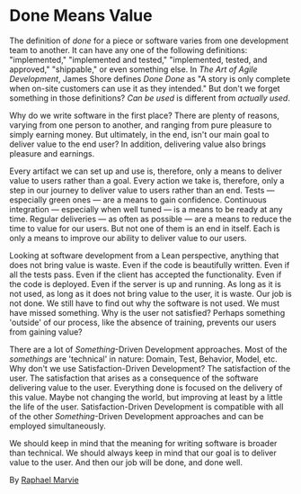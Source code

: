 # Done Means Value

The definition of _done_ for a piece or software varies from one development team to another. It can have any one of the following definitions: "implemented," "implemented and tested," "implemented, tested, and approved," "shippable," or even something else. In _The Art of Agile Development_, James Shore defines _Done Done_ as "A story is only complete when on-site customers can use it as they intended." But don't we forget something in those definitions? _Can be used_ is different from _actually used_.

Why do we write software in the first place? There are plenty of reasons, varying from one person to another, and ranging from pure pleasure to simply earning money. But ultimately, in the end, isn't our main goal to deliver value to the end user? In addition, delivering value also brings pleasure and earnings.

Every artifact we can set up and use is, therefore, only a means to deliver value to users rather than a goal. Every action we take is, therefore, only a step in our journey to deliver value to users rather than an end. Tests — especially green ones — are a means to gain confidence. Continuous integration — especially when well tuned — is a means to be ready at any time. Regular deliveries — as often as possible — are a means to reduce the time to value for our users. But not one of them is an end in itself. Each is only a means to improve our ability to deliver value to our users.

Looking at software development from a Lean perspective, anything that does not bring value is waste. Even if the code is beautifully written. Even if all the tests pass. Even if the client has accepted the functionality. Even if the code is deployed. Even if the server is up and running. As long as it is not used, as long as it does not bring value to the user, it is waste. Our job is not done. We still have to find out why the software is not used. We must have missed something. Why is the user not satisfied? Perhaps something 'outside' of our process, like the absence of training, prevents our users from gaining value?

There are a lot of _Something_-Driven Development approaches. Most of the _somethings_ are 'technical' in nature: Domain, Test, Behavior, Model, etc. Why don't we use Satisfaction-Driven Development? The satisfaction of the user. The satisfaction that arises as a consequence of the software delivering value to the user. Everything done is focused on the delivery of this value. Maybe not changing the world, but improving at least by a little the life of the user. Satisfaction-Driven Development is compatible with all of the other _Something_-Driven Development approaches and can be employed simultaneously.

We should keep in mind that the meaning for writing software is broader than technical. We should always keep in mind that our goal is to deliver value to the user. And then our job will be done, and done well.

By [Raphael Marvie](http://programmer.97things.oreilly.com/wiki/index.php/Raphael_Marvie)

